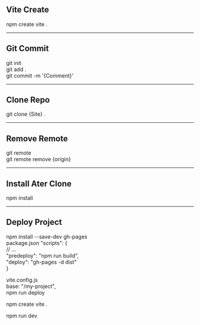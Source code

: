**Vite Create**
---
npm create vite . 
--- ---
**Git Commit**
---
git init \
git add . \
git commit -m '{Comment}' 
--- ---
**Clone Repo**
---
git clone {Site} . 
--- ---
**Remove Remote**
---
git remote \
git remote remove {origin} 
--- ---
**Install Ater Clone**
---
npm install 
--- ---
**Deploy Project**
---
npm install --save-dev gh-pages \
package.json 
"scripts": { \
    // ...\
    "predeploy": "npm run build", \
    "deploy": "gh-pages -d dist" \
} 

vite.config.js \
base: "/my-project", \
npm run deploy 






npm create vite .

npm run dev
